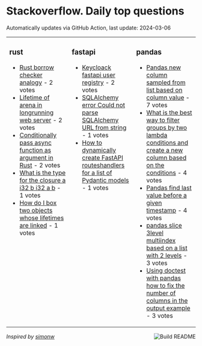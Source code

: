 # Stackoverflow. Daily top questions 

Automatically updates via GitHub Action, last update: <!-- date starts -->2024-03-06<!-- date ends -->


<table><tr><td valign="top" width="33%">

### rust
<!-- rust starts -->
* [Rust borrow checker analogy](https://stackoverflow.com/questions/78114085/rust-borrow-checker-analogy) - 2 votes
* [Lifetime of arena in longrunning web server](https://stackoverflow.com/questions/78111357/lifetime-of-arena-in-long-running-web-server) - 2 votes
* [Conditionally pass async function as argument in Rust](https://stackoverflow.com/questions/78106336/conditionally-pass-async-function-as-argument-in-rust) - 2 votes
* [What is the type for the closure a i32 b i32 a  b](https://stackoverflow.com/questions/78111694/what-is-the-type-for-the-closure-a-i32-b-i32-a-b) - 1 votes
* [How do I box two objects whose lifetimes are linked](https://stackoverflow.com/questions/78116922/how-do-i-box-two-objects-whose-lifetimes-are-linked) - 1 votes
<!-- rust ends -->
</td><td valign="top" width="34%">


### fastapi
<!-- fastapi starts -->
* [Keycloack fastapi user registry](https://stackoverflow.com/questions/78110110/keycloack-fastapi-user-registry) - 2 votes
* [SQLAlchemy error Could not parse SQLAlchemy URL from string](https://stackoverflow.com/questions/78109512/sqlalchemy-error-could-not-parse-sqlalchemy-url-from-string) - 1 votes
* [How to dynamically create FastAPI routeshandlers for a list of Pydantic models](https://stackoverflow.com/questions/78110125/how-to-dynamically-create-fastapi-routes-handlers-for-a-list-of-pydantic-models) - 1 votes
<!-- fastapi ends -->
</td><td valign="top" width="34%">


### pandas
<!-- pandas starts -->
* [Pandas new column sampled from list based on column value](https://stackoverflow.com/questions/78104696/pandas-new-column-sampled-from-list-based-on-column-value) - 7 votes
* [What is the best way to filter groups by two lambda conditions and create a new column based on the conditions](https://stackoverflow.com/questions/78105399/what-is-the-best-way-to-filter-groups-by-two-lambda-conditions-and-create-a-new) - 4 votes
* [Pandas find last value before a given timestamp](https://stackoverflow.com/questions/78106827/pandas-find-last-value-before-a-given-timestamp) - 4 votes
* [pandas slice 3level multiindex based on a list with 2 levels](https://stackoverflow.com/questions/78116908/pandas-slice-3-level-multiindex-based-on-a-list-with-2-levels) - 3 votes
* [Using doctest with pandas how to fix the number of columns in the output example](https://stackoverflow.com/questions/78107528/using-doctest-with-pandas-how-to-fix-the-number-of-columns-in-the-output-exampl) - 3 votes
<!-- pandas ends -->
</td></tr></table>

<a href="https://github.com/hp0404/hp0404/actions"><img src="https://github.com/hp0404/hp0404/workflows/Build%20README/badge.svg" align="right" alt="Build README"></a> <p>*Inspired by  [simonw](https://github.com/simonw/simonw)*</p>
